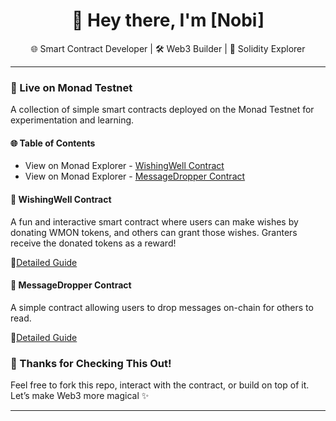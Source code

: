 <h1 align="center">👋 Hey there, I'm [Nobi]</h1>
<p align="center">
  🌐 Smart Contract Developer | 🛠️ Web3 Builder | 🔐 Solidity Explorer<br>
</p>

---

### 🚀 Live on Monad Testnet

A collection of simple smart contracts deployed on the Monad Testnet for experimentation and learning.

#### 🌐 Table of Contents

- View on Monad Explorer - [WishingWell Contract](https://testnet.monadexplorer.com/address/0xYourWishingWellContractAddress?tab=Contract)
- View on Monad Explorer - [MessageDropper Contract](https://testnet.monadexplorer.com/address/0x6c2F9cC7B00861aC4Cc865938B867A8f1419c383?tab=Contract)

#### 🧙 WishingWell Contract

A fun and interactive smart contract where users can make wishes by donating WMON tokens, and others can grant those wishes. Granters receive the donated tokens as a reward!

🔗[Detailed Guide](contracts/WishingWell/README.md)

#### 👋 MessageDropper Contract

A simple contract allowing users to drop messages on-chain for others to read.

🔗[Detailed Guide](contracts/MessageDropper/README.md)


### 🙌 Thanks for Checking This Out!

Feel free to fork this repo, interact with the contract, or build on top of it.  
Let’s make Web3 more magical ✨

---

